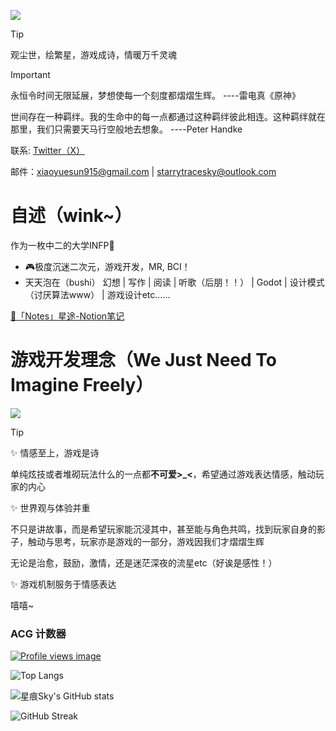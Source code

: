 ![](bg_dark.jpg)

> [!TIP]
> 观尘世，绘繁星，游戏成诗，情暖万千灵魂

> [!IMPORTANT]
> 永恒令时间无限延展，梦想使每一个刻度都熠熠生辉。      ----雷电真《原神》
>
> 世间存在一种羁绊。我的生命中的每一点都通过这种羁绊彼此相连。这种羁绊就在那里，我们只需要天马行空般地去想象。      ----Peter Handke


联系: [Twitter（X）](https://x.com/starrysky_fy)

邮件：xiaoyuesun915@gmail.com | starrytracesky@outlook.com

# 自述（wink~）

作为一枚中二的大学INFP📘 

- 🎮极度沉迷二次元，游戏开发，MR, BCI！
- 天天泡在（bushi） 幻想 | 写作 | 阅读 | 听歌（后朋！！） | Godot | 设计模式（讨厌算法www） | 游戏设计etc......

[📖「Notes」星途-Notion笔记](https://yumihoshi.notion.site/Notes-1ea5e9d8b4b04d0888db741d8014b091?pvs=4)

# 游戏开发理念（We Just Need To Imagine Freely）

![](Screenshot_2025-02-10_19-39-37.png)

> [!TIP]
> ✨ 情感至上，游戏是诗
>
> 单纯炫技或者堆砌玩法什么的一点都**不可爱>_<**，希望通过游戏表达情感，触动玩家的内心
>
> ✨ 世界观与体验并重
>
> 不只是讲故事，而是希望玩家能沉浸其中，甚至能与角色共鸣，找到玩家自身的影子，触动与思考，玩家亦是游戏的一部分，游戏因我们才熠熠生辉
>
> 无论是治愈，鼓励，激情，还是迷茫深夜的流星etc（好诶是感性！）
>
> ✨ 游戏机制服务于情感表达
>
> 嘻嘻~


### ACG 计数器

[![Profile views image](https://starry-trace-sky-moe-counter.vercel.app/get/@starry-trace-sky-profile?theme=rule34)](https://github.com/StarrySky-skyler)


![Top Langs](https://starry-trace-sky-readme-stats.vercel.app/api/top-langs/?username=Yumihoshi&layout=donut&langs_count=5)

![星痕Sky's GitHub stats](https://starry-trace-sky-readme-stats.vercel.app/api?username=Yumihoshi&count_private=true&show_icons=true&theme=tokyonight)

![GitHub Streak](https://github-readme-streak-stats-seven-nu.vercel.app/?user=Yumihoshi&theme=tokyonight)
